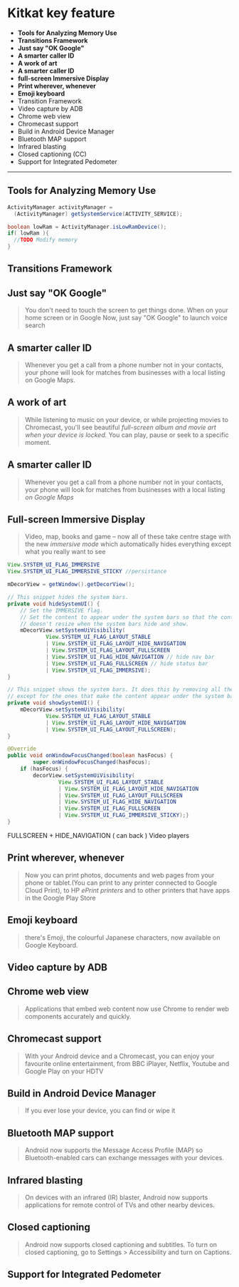 # Kitkat key feature

- **Tools for Analyzing Memory Use**
- **Transitions Framework**
- **Just say "OK Google"**
- **A smarter caller ID**
- **A work of art**
- **A smarter caller ID**
- **full-screen Immersive Display**
- **Print wherever, whenever**
- **Emoji keyboard**
- Transition Framework
- Video capture by ADB
- Chrome web view
- Chromecast support
- Build in Android Device Manager
- Bluetooth MAP support
- Infrared blasting
- Closed captioning (CC)
- Support for Integrated Pedometer

--------------------------------------------------------------------------------

## Tools for Analyzing Memory Use

```java
ActivityManager activityManager =
  (ActivityManager) getSystemService(ACTIVITY_SERVICE);

boolean lowRam = ActivityManager.isLowRamDevice();
if( lowRam ){
  //TODO Modify memory
}
```

## Transitions Framework

## Just say "OK Google"

> You don't need to touch the screen to get things done. When on your home screen or in Google Now, just say "OK Google" to launch voice search

## A smarter caller ID

> Whenever you get a call from a phone number not in your contacts, your phone will look for matches from businesses with a local listing on Google Maps.

## A work of art

> While listening to music on your device, or while projecting movies to Chromecast, you'll see beautiful _full-screen album and movie art when your device is locked._ You can play, pause or seek to a specific moment.

## A smarter caller ID

> Whenever you get a call from a phone number not in your contacts, your phone will look for matches from businesses with a local listing _on Google Maps_

## Full-screen Immersive Display

> Video, map, books and game – now all of these take centre stage with the new _immersive mode_ which automatically hides everything except what you really want to see

```java
View.SYSTEM_UI_FLAG_IMMERSIVE
View.SYSTEM_UI_FLAG_IMMERSIVE_STICKY //persistance
```

```java
mDecorView = getWindow().getDecorView();
```

```java
// This snippet hides the system bars.
private void hideSystemUI() {
    // Set the IMMERSIVE flag.
    // Set the content to appear under the system bars so that the content
    // doesn't resize when the system bars hide and show.
    mDecorView.setSystemUiVisibility(
            View.SYSTEM_UI_FLAG_LAYOUT_STABLE
            | View.SYSTEM_UI_FLAG_LAYOUT_HIDE_NAVIGATION
            | View.SYSTEM_UI_FLAG_LAYOUT_FULLSCREEN
            | View.SYSTEM_UI_FLAG_HIDE_NAVIGATION // hide nav bar
            | View.SYSTEM_UI_FLAG_FULLSCREEN // hide status bar
            | View.SYSTEM_UI_FLAG_IMMERSIVE);
}

// This snippet shows the system bars. It does this by removing all the flags
// except for the ones that make the content appear under the system bars.
private void showSystemUI() {
    mDecorView.setSystemUiVisibility(
            View.SYSTEM_UI_FLAG_LAYOUT_STABLE
            | View.SYSTEM_UI_FLAG_LAYOUT_HIDE_NAVIGATION
            | View.SYSTEM_UI_FLAG_LAYOUT_FULLSCREEN);
}
```

```java
@Override
public void onWindowFocusChanged(boolean hasFocus) {
        super.onWindowFocusChanged(hasFocus);
    if (hasFocus) {
        decorView.setSystemUiVisibility(
                View.SYSTEM_UI_FLAG_LAYOUT_STABLE
                | View.SYSTEM_UI_FLAG_LAYOUT_HIDE_NAVIGATION
                | View.SYSTEM_UI_FLAG_LAYOUT_FULLSCREEN
                | View.SYSTEM_UI_FLAG_HIDE_NAVIGATION
                | View.SYSTEM_UI_FLAG_FULLSCREEN
                | View.SYSTEM_UI_FLAG_IMMERSIVE_STICKY);}
}
```

FULLSCREEN + HIDE_NAVIGATION ( can back ) Video players

## Print wherever, whenever

> Now you can print photos, documents and web pages from your phone or tablet.(You can print to any printer connected to Google Cloud Print), to HP _ePrint printers_ and to other printers that have apps in the Google Play Store

## Emoji keyboard

> there's Emoji, the colourful Japanese characters, now available on Google Keyboard.

## Video capture by ADB

## Chrome web view

> Applications that embed web content now use Chrome to render web components accurately and quickly.

## Chromecast support

> With your Android device and a Chromecast, you can enjoy your favourite online entertainment, from BBC iPlayer, Netflix, Youtube and Google Play on your HDTV

## Build in Android Device Manager

> If you ever lose your device, you can find or wipe it

## Bluetooth MAP support

> Android now supports the Message Access Profile (MAP) so Bluetooth-enabled cars can exchange messages with your devices.

## Infrared blasting

> On devices with an infrared (IR) blaster, Android now supports applications for remote control of TVs and other nearby devices.

## Closed captioning

> Android now supports closed captioning and subtitles. To turn on closed captioning, go to Settings > Accessibility and turn on Captions.

## Support for Integrated Pedometer
